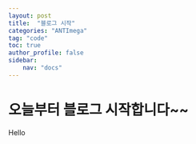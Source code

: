 ```yaml
---
layout: post
title:  "블로그 시작"
categories: "ANTImega"
tag: "code"
toc: true
author_profile: false
sidebar:
    nav: "docs"
---
```


# 오늘부터 블로그 시작합니다~~
Hello  